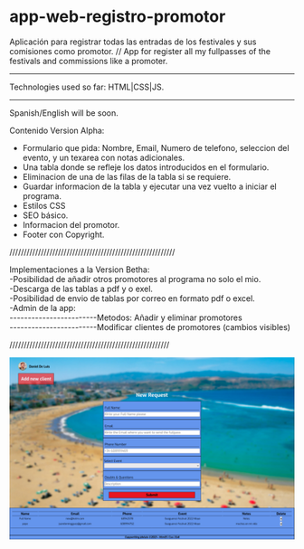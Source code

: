 # app-web-registro-promotor
Aplicación para registrar todas las entradas de los festivales y sus comisiones como promotor.
//
App for register all my fullpasses of the festivals and commissions like a promoter.

*********************************
Technologies used so far: HTML|CSS|JS.
*********************************
Spanish/English will be soon.

Contenido Version Alpha:
 - Formulario que pida: Nombre, Email, Numero de telefono, seleccion del evento, y un texarea con notas adicionales.
 - Una tabla donde se refleje los datos introducidos en el formulario.
 - Eliminacion de una de las filas de la tabla si se requiere.
 - Guardar informacion de la tabla y ejecutar una vez vuelto a iniciar el programa.
 - Estilos CSS
 - SEO básico.
 - Informacion del promotor.
 - Footer con Copyright.

 //////////////////////////////////////////////////////////

Implementaciones a la Version Betha: <br> 
 -Posibilidad de añadir otros promotores al programa no solo el mio. <br>
 -Descarga de las tablas a pdf y o exel.<br>
 -Posibilidad de envio de tablas por correo en formato pdf o excel. <br>
 -Admin de la app:  <br>
 ------------------------Metodos: Añadir y eliminar promotores<br>
 ------------------------Modificar clientes de promotores (cambios visibles)<br>
 
 ////////////////////////////////////////////////////////
 
 ![Screenshot](img/page-preview.png)
 
